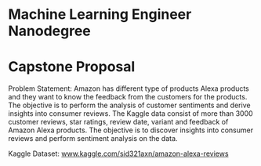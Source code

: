 #                                                **Machine Learning Engineer Nanodegree** 
#                                                           **Capstone Proposal** 
Problem Statement:
Amazon has different type of products Alexa products and they want to know the feedback from the customers for the products. The objective is to perform the analysis of customer sentiments and derive insights into consumer reviews. 
The Kaggle data consist of more than 3000 customer reviews, star ratings, review date, variant and feedback of Amazon Alexa products. The objective is to discover insights into consumer reviews and perform sentiment analysis on the data. 

Kaggle Dataset: www.kaggle.com/sid321axn/amazon-alexa-reviews 
